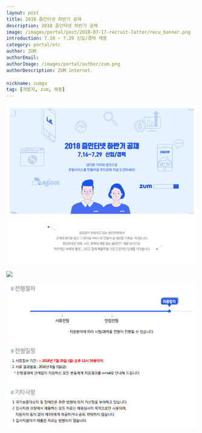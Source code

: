 ```yaml
---
layout: post
title: 2018 줌인터넷 하반기 공채
description: 2018 줌인터넷 하반기 공채
image: /images/portal/post/2018-07-17-recruit-latter/recu_banner.png 
introduction: 7.16 ~ 7.29 신입/경력 채용
category: portal/etc
author: ZUM
authorEmail: 
authorImage: /images/portal/author/zum.png
authorDescription: ZUM internet.

nickname: zumgu
tag: [개발자, zum, 채용]
---
```


![recruit1](/images/portal/post/2018-07-17-recruit-latter/recu1.png)

<div class="recruit_wrap">
	<img src="https://zuminternet.github.io/images/portal/post/2018-07-17-recruit-latter/recu2.png" usemap="#recruit_img" style="padding:0">
  <map name="recruit_img">
    <area shape="rect" coords="597,178,771,226" href="https://zuminternet.recruiter.co.kr/app/jobnotice/view?systemKindCode=MRS2&jobnoticeSn=2373" target="_blank" alt="플랫폼 개발 공고 보러가기">
    <area shape="rect" coords="597,328,771,376" href="https://zuminternet.recruiter.co.kr/app/jobnotice/view?systemKindCode=MRS2&jobnoticeSn=2604" target="_blank" alt="서비스 개발 공고 보러가기">
    <area shape="rect" coords="597,451,771,499" href="https://zuminternet.recruiter.co.kr/app/jobnotice/view?systemKindCode=MRS2&jobnoticeSn=2605" target="_blank" alt="비즈니스 기획 공고 보러가기">
    <area shape="rect" coords="597,537,771,585" href="https://zuminternet.recruiter.co.kr/app/jobnotice/view?systemKindCode=MRS2&jobnoticeSn=2606" target="_blank" alt="서비스 기획 공고 보러가기">
    <area shape="rect" coords="597,632,771,680" href="https://zuminternet.recruiter.co.kr/app/jobnotice/view?systemKindCode=MRS2&jobnoticeSn=2607" target="_blank" alt="모바일 신사업 공고 보러가기">
    <area shape="rect" coords="597,727,771,775" href="https://zuminternet.recruiter.co.kr/app/jobnotice/view?systemKindCode=MRS2&jobnoticeSn=2615" target="_blank" alt="인공지능 연구 공고 보러가기">
  </map>
</div>
	
![recruit3](/images/portal/post/2018-07-17-recruit-latter/recu3.png)
